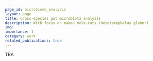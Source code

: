 ```yaml
---
page_id: microbiome_analysis
layout: page
title: Cross-species gut microbiota analysis
description: With focus on naked mole-rats (Heterocephalus glaber)
img: 
importance: 1
category: work
related_publications: true
---
```


TBA